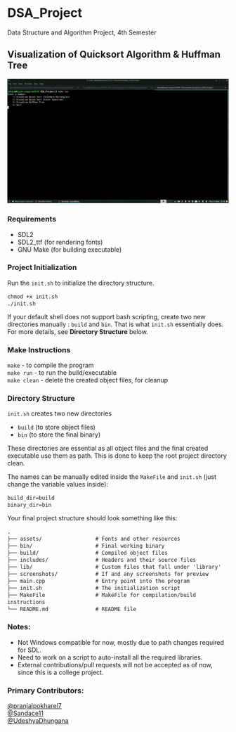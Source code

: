 # DSA_Project
Data Structure and Algorithm Project, 4th Semester

## Visualization of Quicksort Algorithm & Huffman Tree

![screenshot.gif](https://raw.githubusercontent.com/Sandace11/DSA_Project/main/screenshots/output.gif)

### Requirements
- SDL2
- SDL2_ttf (for rendering fonts)
- GNU Make (for building executable)

### Project Initialization
Run the `init.sh` to initialize the directory structure.
```
chmod +x init.sh
./init.sh
```
If your default shell does not support bash scripting, create two 
new directories manually : `build` and `bin`. That is what `init.sh`
essentially does. For more details, see **Directory Structure** below.

### Make Instructions
`make` - to compile the program\
`make run` - to run the build/executable\
`make clean` - delete the created object files, for cleanup

### Directory Structure
`init.sh` creates two new directories 
- `build` (to store object files)
- `bin` (to store the final binary) 

These directories are essential as all object files and the final
created executable use them as path. This is done to keep the root
project directory clean.

The names can be manually edited inside the `MakeFile` and 
`init.sh` (just change the variable values inside):
```
build_dir=build
binary_dir=bin
```
Your final project structure should look something like this:
```
.
├── assets/                 # Fonts and other resources
├── bin/                    # Final working binary
├── build/                  # Compiled object files
├── includes/               # Headers and their source files
├── lib/                    # Custom files that fall under 'library'
├── screenshots/            # If and any screenshots for preview
├── main.cpp                # Entry point into the program
├── init.sh                 # The initialization script
├── MakeFile                # MakeFile for compilation/build instructions
└── README.md               # README file
```

### Notes:
- Not Windows compatible for now, mostly due to path changes required for SDL.
- Need to work on a script to auto-install all the required libraries.
- External contributions/pull requests will not be accepted as of 
now, since this is a college project.

### Primary Contributors:
[@pranjalpokharel7](https://github.com/pranjalpokharel7)\
[@Sandace11](https://github.com/Sandace11)\
[@UdeshyaDhungana](https://github.com/UdeshyaDhungana)

